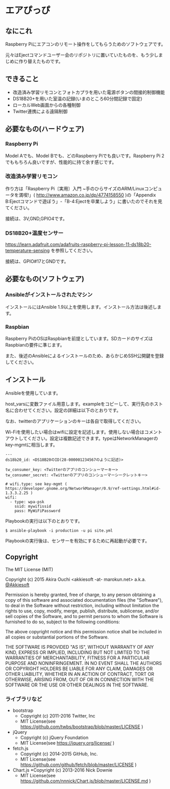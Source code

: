 # エアぴっぴ

## なにこれ

Raspberry Piにエアコンのリモート操作をしてもらうためのソフトウェアです。

元々はEjectコマンドユーザー会のリポジトリに置いていたものを、もう少しまじめに作り替えたものです。

## できること

+ 改造済み学習リモコンとフォトカプラを用いた電源ボタンの間接的制御機能
+ DS18B20+を用いた室温の記録(いまのところ60分間記録で固定)
+ ローカルWeb画面からの各種制御
+ Twitter連携による遠隔制御

## 必要なもの(ハードウェア)

### Raspberry Pi

Model Aでも、Model Bでも、どのRaspberry Piでも良いです。Raspberry Pi 2でももちろん良いですが、性能的に持て余す感じです。

### 改造済み学習リモコン

作り方は「Raspberry Pi〔実用〕入門 ~手のひらサイズのARM/Linuxコンピュータを満喫!」( http://www.amazon.co.jp/dp/4774158550 )の「Appendix B:Ejectコマンドで遊ぼう」-「B-4:Ejectを卒業しよう」に書いたのでそれを見てください。

接続は、3V,GND,GPIO4です。

### DS18B20+温度センサー

https://learn.adafruit.com/adafruits-raspberry-pi-lesson-11-ds18b20-temperature-sensing を参照してください。

接続は、GPIO#17とGNDです。

## 必要なもの(ソフトウェア)

### Ansibleがインストールされたマシン

インストールにはAnsible 1.9以上を使用します。インストール方法は後述します。

### Raspbian

Raspberry PiのOSはRaspbianを前提としています。SDカードのサイズはRaspbianの要件に準じます。

また、後述のAnsibleによるインストールのため、あらかじめSSH公開鍵を登録してください。

## インストール

Ansibleを使用しています。

host_varsに変数ファイル用意します。exampleをコピーして、実行先のホスト名に合わせてください。設定の詳細は以下のとおりです。

なお、twitterのアプリケーションのキーは各自で取得してください。

Wi-Fiを使用したい場合はwifiに設定を記述します。使用しない場合はコメントアウトしてください。設定は複数記述できます。typeはNetworkManagerのkey-mgmtに相当します。

 ```
 ---
 ds18b20_id: <DS18B20のID(28-000001234567のように記述)>
 
 tw_consumer_key: <Twitterのアプリのコンシューマーキー>
 tw_consumer_secret: <Twitterのアプリのコンシューマーシークレットキー>
 
 # wifi.type: see key-mgmt ( https://developer.gnome.org/NetworkManager/0.9/ref-settings.html#id-1.3.3.2.25 )
 wifi:
   - type: wpa-psk
     ssid: mywifissid
     pass: MyWiFiPassword
 ```

Playbookの実行は以下のとおりです。

 ```
 $ ansible-playbook -i production -u pi site.yml
 ```

Playbookの実行後は、センサーを有効にするために再起動が必要です。

## Copyright

The MIT License (MIT)

Copyright (c) 2015 Akira Ouchi \<akkiesoft -at- marokun.net\> a.k.a. [@Akkiesoft](https://www.twitter.com/Akkiesoft)

Permission is hereby granted, free of charge, to any person obtaining a copy
of this software and associated documentation files (the "Software"), to deal
in the Software without restriction, including without limitation the rights
to use, copy, modify, merge, publish, distribute, sublicense, and/or sell
copies of the Software, and to permit persons to whom the Software is
furnished to do so, subject to the following conditions:

The above copyright notice and this permission notice shall be included in
all copies or substantial portions of the Software.

THE SOFTWARE IS PROVIDED "AS IS", WITHOUT WARRANTY OF ANY KIND, EXPRESS OR
IMPLIED, INCLUDING BUT NOT LIMITED TO THE WARRANTIES OF MERCHANTABILITY,
FITNESS FOR A PARTICULAR PURPOSE AND NONINFRINGEMENT. IN NO EVENT SHALL THE
AUTHORS OR COPYRIGHT HOLDERS BE LIABLE FOR ANY CLAIM, DAMAGES OR OTHER
LIABILITY, WHETHER IN AN ACTION OF CONTRACT, TORT OR OTHERWISE, ARISING FROM,
OUT OF OR IN CONNECTION WITH THE SOFTWARE OR THE USE OR OTHER DEALINGS IN
THE SOFTWARE.

### ライブラリなど

* bootstrap
    * Copyright (c) 2011-2016 Twitter, Inc
    * MIT License(see https://github.com/twbs/bootstrap/blob/master/LICENSE )
* jQuery
    * Copyright (c) jQuery Foundation
    * MIT License(see https://jquery.org/license/ )
* fetch.js
    * Copyright (c) 2014-2015 GitHub, Inc.
    * MIT License(see https://github.com/github/fetch/blob/master/LICENSE )
* Chart.js
    *Copyright (c) 2013-2016 Nick Downie
    * MIT License(see https://github.com/nnnick/Chart.js/blob/master/LICENSE.md )
